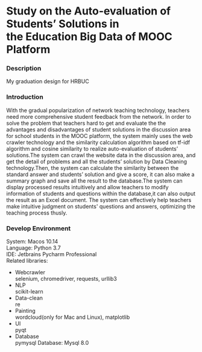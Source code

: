 # Study on the Auto-evaluation of Students’ Solutions in the Education Big Data of MOOC Platform

### Description
My graduation design for HRBUC  

### Introduction
With the gradual popularization of network teaching technology, teachers need  more comprehensive student feedback from the network. In order to solve the problem that teachers hard to get and evaluate the the advantages and disadvantages of student solutions in the discussion area for school students in the MOOC platform, the system mainly uses the web crawler technology and the similarity calculation algorithm based on tf-idf algorithm and cosine similarity to realize auto-evaluation of students’ solutions.The system can crawl the website data in the discussion area, and get the detail of problems and all the students’ solution by Data Cleaning technology.Then, the system can calculate the similarity between the standard answer and students’ solution and give a score, it can also make a summary graph and save all the result to the database.The system can display processed results intuitively and allow teachers to modify information of students and questions within the database,it can also output the result as an Excel document. The system can effectively help teachers make intuitive judgment on students' questions and answers, optimizing the teaching process thusly.  

### Develop Environment
System: Macos 10.14  
Language: Python 3.7  
IDE: Jetbrains Pycharm Professional   
Related libraries:  
* Webcrawler   
selenium, chromedriver, requests, urllib3
* NLP  
scikit-learn
* Data-clean  
re
* Painting  
wordcloud(only for Mac and Linux), matplotlib
* UI  
pyqt
* Database  
pymysql
Database: Mysql 8.0  
